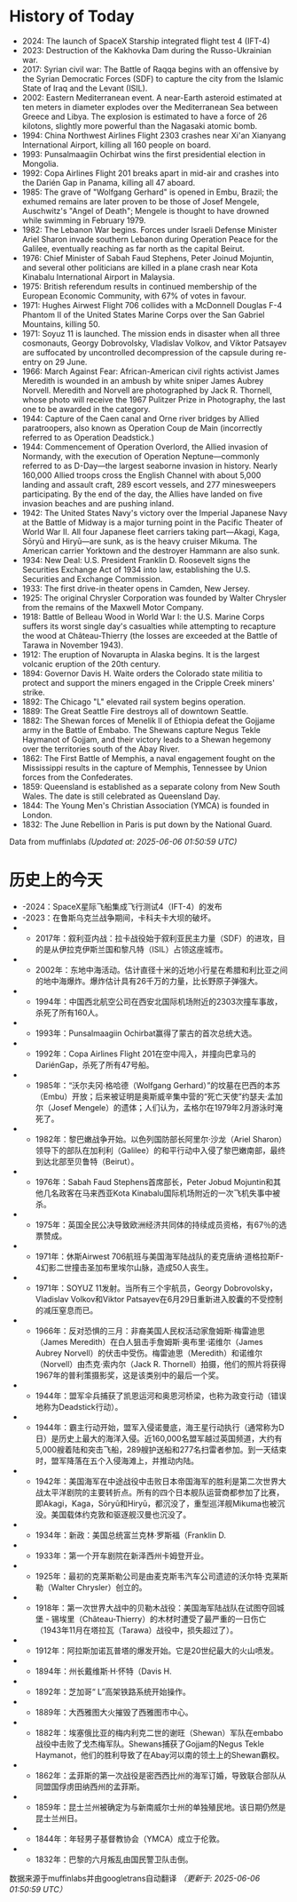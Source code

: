 # History of Today 

- 2024: The launch of SpaceX Starship integrated flight test 4 (IFT-4)
- 2023: Destruction of the Kakhovka Dam during the Russo-Ukrainian war.
- 2017: Syrian civil war: The Battle of Raqqa begins with an offensive by the Syrian Democratic Forces (SDF) to capture the city from the Islamic State of Iraq and the Levant (ISIL).
- 2002: Eastern Mediterranean event. A near-Earth asteroid estimated at ten meters in diameter explodes over the Mediterranean Sea between Greece and Libya. The explosion is estimated to have a force of 26 kilotons, slightly more powerful than the Nagasaki atomic bomb.
- 1994: China Northwest Airlines Flight 2303 crashes near Xi'an Xianyang International Airport, killing all 160 people on board.
- 1993: Punsalmaagiin Ochirbat wins the first presidential election in Mongolia.
- 1992: Copa Airlines Flight 201 breaks apart in mid-air and crashes into the Darién Gap in Panama, killing all 47 aboard.
- 1985: The grave of "Wolfgang Gerhard" is opened in Embu, Brazil; the exhumed remains are later proven to be those of Josef Mengele, Auschwitz's "Angel of Death"; Mengele is thought to have drowned while swimming in February 1979.
- 1982: The Lebanon War begins. Forces under Israeli Defense Minister Ariel Sharon invade southern Lebanon during Operation Peace for the Galilee, eventually reaching as far north as the capital Beirut.
- 1976: Chief Minister of Sabah Faud Stephens, Peter Joinud Mojuntin, and several other politicians are killed in a plane crash near Kota Kinabalu International Airport in Malaysia.
- 1975: British referendum results in continued membership of the European Economic Community, with 67% of votes in favour.
- 1971: Hughes Airwest Flight 706 collides with a McDonnell Douglas F-4 Phantom II of the United States Marine Corps over the San Gabriel Mountains, killing 50.
- 1971: Soyuz 11 is launched. The mission ends in disaster when all three cosmonauts, Georgy Dobrovolsky, Vladislav Volkov, and Viktor Patsayev are suffocated by uncontrolled decompression of the capsule during re-entry on 29 June.
- 1966: March Against Fear: African-American civil rights activist James Meredith is wounded in an ambush by white sniper James Aubrey Norvell. Meredith and Norvell are photographed by Jack R. Thornell, whose photo will receive the 1967 Pulitzer Prize in Photography, the last one to be awarded in the category.
- 1944: Capture of the Caen canal and Orne river bridges by Allied paratroopers, also known as Operation Coup de Main (incorrectly referred to as Operation Deadstick.)
- 1944: Commencement of Operation Overlord, the Allied invasion of Normandy, with the execution of Operation Neptune—commonly referred to as D-Day—the largest seaborne invasion in history. Nearly 160,000 Allied troops cross the English Channel with about 5,000 landing and assault craft, 289 escort vessels, and 277 minesweepers participating. By the end of the day, the Allies have landed on five invasion beaches and are pushing inland.
- 1942: The United States Navy's victory over the Imperial Japanese Navy at the Battle of Midway is a major turning point in the Pacific Theater of World War II. All four Japanese fleet carriers taking part—Akagi, Kaga, Sōryū and Hiryū—are sunk, as is the heavy cruiser Mikuma. The American carrier Yorktown and the destroyer Hammann are also sunk.
- 1934: New Deal: U.S. President Franklin D. Roosevelt signs the Securities Exchange Act of 1934 into law, establishing the U.S. Securities and Exchange Commission.
- 1933: The first drive-in theater opens in Camden, New Jersey.
- 1925: The original Chrysler Corporation was founded by Walter Chrysler from the remains of the Maxwell Motor Company.
- 1918: Battle of Belleau Wood in World War I: the U.S. Marine Corps suffers its worst single day's casualties while attempting to recapture the wood at Château-Thierry (the losses are exceeded at the Battle of Tarawa in November 1943).
- 1912: The eruption of Novarupta in Alaska begins. It is the largest volcanic eruption of the 20th century.
- 1894: Governor Davis H. Waite orders the Colorado state militia to protect and support the miners engaged in the Cripple Creek miners' strike.
- 1892: The Chicago "L" elevated rail system begins operation.
- 1889: The Great Seattle Fire destroys all of downtown Seattle.
- 1882: The Shewan forces of Menelik II of Ethiopia defeat the Gojjame army in the Battle of Embabo. The Shewans capture Negus Tekle Haymanot of Gojjam, and their victory leads to a Shewan hegemony over the territories south of the Abay River.
- 1862: The First Battle of Memphis, a naval engagement fought on the Mississippi results in the capture of Memphis, Tennessee by Union forces from the Confederates.
- 1859: Queensland is established as a separate colony from New South Wales. The date is still celebrated as Queensland Day.
- 1844: The Young Men's Christian Association (YMCA) is founded in London.
- 1832: The June Rebellion in Paris is put down by the National Guard.

Data from muffinlabs
*(Updated at: 2025-06-06 01:50:59 UTC)*

# 历史上的今天 

- -2024：SpaceX星际飞船集成飞行测试4（IFT-4）的发布
- -2023：在鲁斯乌克兰战争期间，卡科夫卡大坝的破坏。
- -  2017年：叙利亚内战：拉卡战役始于叙利亚民主力量（SDF）的进攻，目的是从伊拉克伊斯兰国和黎凡特（ISIL）占领这座城市。
- -  2002年：东地中海活动。估计直径十米的近地小行星在希腊和利比亚之间的地中海爆炸。爆炸估计具有26千万的力量，比长野原子弹强大。
- -  1994年：中国西北航空公司在西安北国际机场附近的2303次撞车事故，杀死了所有160人。
- -  1993年：Punsalmaagiin Ochirbat赢得了蒙古的首次总统大选。
- -  1992年：Copa Airlines Flight 201在空中闯入，并撞向巴拿马的DariénGap，杀死了所有47号船。
- -  1985年：“沃尔夫冈·格哈德（Wolfgang Gerhard）”的坟墓在巴西的本苏（Embu）开放；后来被证明是奥斯威辛集中营的“死亡天使”约瑟夫·孟加尔（Josef Mengele）的遗体；人们认为，孟格尔在1979年2月游泳时淹死了。
- -  1982年：黎巴嫩战争开始。以色列国防部长阿里尔·沙龙（Ariel Sharon）领导下的部队在加利利（Galilee）的和平行动中入侵了黎巴嫩南部，最终到达北部至贝鲁特（Beirut）。
- -  1976年：Sabah Faud Stephens首席部长，Peter Jobud Mojuntin和其他几名政客在马来西亚Kota Kinabalu国际机场附近的一次飞机失事中被杀。
- -  1975年：英国全民公决导致欧洲经济共同体的持续成员资格，有67％的选票赞成。
- -  1971年：休斯Airwest 706航班与美国海军陆战队的麦克唐纳·道格拉斯F-4幻影二世撞击圣加布里埃尔山脉，造成50人丧生。
- -  1971年：SOYUZ 11发射。当所有三个宇航员，Georgy Dobrovolsky，Vladislav Volkov和Viktor Patsayev在6月29日重新进入胶囊的不受控制的减压窒息而已。
- -  1966年：反对恐惧的三月：非裔美国人民权活动家詹姆斯·梅雷迪思（James Meredith）在白人狙击手詹姆斯·奥布里·诺维尔（James Aubrey Norvell）的伏击中受伤。梅雷迪思（Meredith）和诺维尔（Norvell）由杰克·索内尔（Jack R. Thornell）拍摄，他们的照片将获得1967年的普利策摄影奖，这是该类别中的最后一个奖。
- -  1944年：盟军伞兵捕获了凯恩运河和奥恩河桥梁，也称为政变行动（错误地称为Deadstick行动）。
- -  1944年：霸主行动开始，盟军入侵诺曼底，海王星行动执行（通常称为D日）是历史上最大的海洋入侵。近160,000名盟军越过英国频道，大约有5,000艘着陆和突击飞船，289艘护送船和277名扫雷者参加。到一天结束时，盟军降落在五个入侵海滩上，并推动内陆。
- -  1942年：美国海军在中途战役中击败日本帝国海军的胜利是第二次世界大战太平洋剧院的主要转折点。所有的四个日本舰队运营商都参加了比赛，即Akagi，Kaga，Sōryū和Hiryū，都沉没了，重型巡洋舰Mikuma也被沉没。美国载体约克敦和驱逐舰汉曼也沉没了。
- -  1934年：新政：美国总统富兰克林·罗斯福（Franklin D.
- -  1933年：第一个开车剧院在新泽西州卡姆登开业。
- -  1925年：最初的克莱斯勒公司是由麦克斯韦汽车公司遗迹的沃尔特·克莱斯勒（Walter Chrysler）创立的。
- -  1918年：第一次世界大战中的贝勒木战役：美国海军陆战队在试图夺回城堡 - 锡埃里（Château-Thierry）的木材时遭受了最严重的一日伤亡（1943年11月在塔拉瓦（Tarawa）战役中，损失超过了）。
- -  1912年：阿拉斯加诺瓦普塔的爆发开始。它是20世纪最大的火山喷发。
- -  1894年：州长戴维斯·H·怀特（Davis H.
- -  1892年：芝加哥“ L”高架铁路系统开始操作。
- -  1889年：大西雅图大火摧毁了西雅图市中心。
- -  1882年：埃塞俄比亚的梅内利克二世的谢旺（Shewan）军队在embabo战役中击败了戈杰梅军队。Shewans捕获了Gojjam的Negus Tekle Haymanot，他们的胜利导致了在Abay河以南的领土上的Shewan霸权。
- -  1862年：孟菲斯的第一次战役是密西西比州的海军订婚，导致联合部队从同盟国俘虏田纳西州的孟菲斯。
- -  1859年：昆士兰州被确定为与新南威尔士州的单独殖民地。该日期仍然是昆士兰州日。
- -  1844年：年轻男子基督教协会（YMCA）成立于伦敦。
- -  1832年：巴黎的六月叛乱由国民警卫队击倒。

数据来源于muffinlabs并由googletrans自动翻译
*（更新于: 2025-06-06 01:50:59 UTC）*